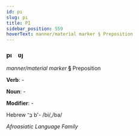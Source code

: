 ```yaml
---
id: pı
slug: pı
title: PI
sidebar_position: 559
hoverText: manner/material marker § Preposition
---
```


### pı&emsp;<span kind="abugida">ʋȷ</span>

*manner/material marker* **§** Preposition

**Verb**: -

**Noun**: -

**Modifier**: -

Hebrew בְּ־ b'- /bi/,/ba/

*Afroasiatic Language Family*